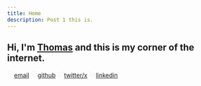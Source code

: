 ```yaml
---
title: Home
description: Post 1 this is.
---
```


## Hi, I'm [Thomas](/about) and this is my corner of the internet.

<div class="socials">
<a target="_blank" rel="noreferrer noopener" href="mailto:hello@tseeley.com">
<svg xmlns="http://www.w3.org/2000/svg" width="16" height="16" viewBox="0 0 24 24" fill="none" stroke="#eef1f1" stroke-width="1.5" stroke-linecap="round" stroke-linejoin="round" class="icon"><circle cx="12" cy="12" r="4"/><path d="M16 8v5a3 3 0 0 0 6 0v-1a10 10 0 1 0-4 8"/></svg>email</a>
<a target="_blank" rel="noreferrer noopener" href="https://github.com/iamseeley">
<svg xmlns="http://www.w3.org/2000/svg" width="16" height="16" viewBox="0 0 24 24" fill="none" stroke="#eef1f1" stroke-width="1.5" stroke-linecap="round" stroke-linejoin="round" class="icon"><path d="M15 22v-4a4.8 4.8 0 0 0-1-3.5c3 0 6-2 6-5.5.08-1.25-.27-2.48-1-3.5.28-1.15.28-2.35 0-3.5 0 0-1 0-3 1.5-2.64-.5-5.36-.5-8 0C6 2 5 2 5 2c-.3 1.15-.3 2.35 0 3.5A5.403 5.403 0 0 0 4 9c0 3.5 3 5.5 6 5.5-.39.49-.68 1.05-.85 1.65-.17.6-.22 1.23-.15 1.85v4"/><path d="M9 18c-4.51 2-5-2-7-2"/></svg>github</a>
<a target="_blank" rel="noreferrer noopener" href="https://twitter.com/iamseeley"><svg xmlns="http://www.w3.org/2000/svg" width="16" height="16" viewBox="0 0 24 24" fill="none" stroke="#eef1f1" stroke-width="1.5" stroke-linecap="round" stroke-linejoin="round" class="icon"><path d="M22 4s-.7 2.1-2 3.4c1.6 10-9.4 17.3-18 11.6 2.2.1 4.4-.6 6-2C3 15.5.5 9.6 3 5c2.2 2.6 5.6 4.1 9 4-.9-4.2 4-6.6 7-3.8 1.1 0 3-1.2 3-1.2z"/></svg>twitter/x</a>
<a target="_blank" rel="noreferrer noopener" href="">
<svg xmlns="http://www.w3.org/2000/svg" width="16" height="16" viewBox="0 0 24 24" fill="none" stroke="#eef1f1" stroke-width="1.5" stroke-linecap="round" stroke-linejoin="round" class="icon"><path d="M16 8a6 6 0 0 1 6 6v7h-4v-7a2 2 0 0 0-2-2 2 2 0 0 0-2 2v7h-4v-7a6 6 0 0 1 6-6z"/><rect width="4" height="12" x="2" y="9"/><circle cx="4" cy="4" r="2"/></svg>linkedin</a>
</div>



